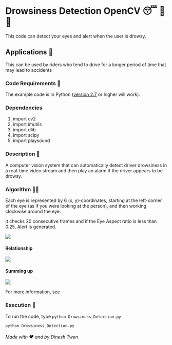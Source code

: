 # Drowsiness Detection OpenCV 😴 🚫 🚗


This code can detect your eyes and alert when the user is drowsy.

## Applications 🎯
This can be used by riders who tend to drive for a longer period of time that may lead to accidents

### Code Requirements 🦄
The example code is in Python ([version 2.7](https://www.python.org/download/releases/2.7/) or higher will work). 

### Dependencies

1) import cv2
2) import imutils
3) import dlib
4) import scipy
5) import playsound


### Description 📌

A computer vision system that can automatically detect driver drowsiness in a real-time video stream and then play an alarm if the driver appears to be drowsy.

### Algorithm 👨‍🔬

Each eye is represented by 6 (x, y)-coordinates, starting at the left-corner of the eye (as if you were looking at the person), and then working clockwise around the eye.

It checks 20 consecutive frames and if the Eye Aspect ratio is less than 0.25, Alert is generated.

<img src="https://git.selfmade.ninja/DINESH_4/drowsiness_detection/-/blob/master/assets/eye1.jpg">


#### Relationship

<img src="https://git.selfmade.ninja/DINESH_4/drowsiness_detection/-/blob/master/assets/eye2.png">

#### Summing up

<img src="https://git.selfmade.ninja/DINESH_4/drowsiness_detection/-/blob/master/assets/eye3.jpg">


For more information, [see](https://www.pyimagesearch.com/2017/05/08/drowsiness-detection-opencv/)




### Execution 🐉
To run the code, type `python Drowsiness_Detection.py`

```
python Drowsiness_Detection.py
```

###### Made with ❤️ and  by Dinesh Twen



